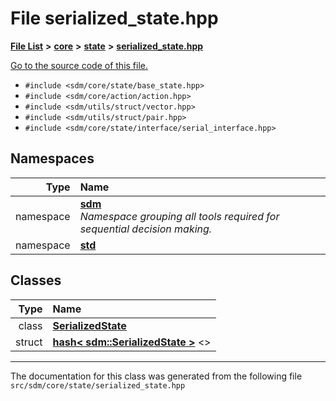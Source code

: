 
# File serialized\_state.hpp

<link rel="stylesheet" href="https://cdnjs.cloudflare.com/ajax/libs/KaTeX/0.5.1/katex.min.css">
<link rel="stylesheet" href="https://cdn.jsdelivr.net/github-markdown-css/2.2.1/github-markdown.css"/>



[**File List**](files.md) **>** [**core**](dir_92216a09053680f71034e5e26026ee62.md) **>** [**state**](dir_d0d8dc666ec4ca9b544d63f25347f269.md) **>** [**serialized\_state.hpp**](serialized__state_8hpp.md)

[Go to the source code of this file.](serialized__state_8hpp_source.md)



* `#include <sdm/core/state/base_state.hpp>`
* `#include <sdm/core/action/action.hpp>`
* `#include <sdm/utils/struct/vector.hpp>`
* `#include <sdm/utils/struct/pair.hpp>`
* `#include <sdm/core/state/interface/serial_interface.hpp>`









## Namespaces

| Type | Name |
| ---: | :--- |
| namespace | [**sdm**](namespacesdm.md) <br>_Namespace grouping all tools required for sequential decision making._  |
| namespace | [**std**](namespacestd.md) <br> |

## Classes

| Type | Name |
| ---: | :--- |
| class | [**SerializedState**](classsdm_1_1SerializedState.md) <br> |
| struct | [**hash&lt; sdm::SerializedState &gt;**](structstd_1_1hash_3_01sdm_1_1SerializedState_01_4.md) &lt;&gt;<br> |














------------------------------
The documentation for this class was generated from the following file `src/sdm/core/state/serialized_state.hpp`